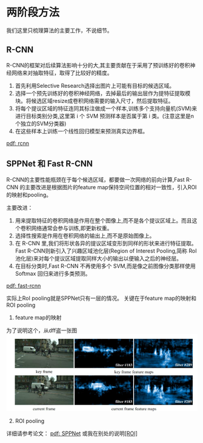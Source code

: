 # 两阶段方法

我们这里只梳理算法的主要工作，不说细节。

## R-CNN

R-CNN的框架对后续算法影响十分的大,其主要贡献在于采用了预训练好的卷积神经网络来对抽取特征，取得了比较好的精度。

[](../img/rcnn.svg)

1. 首先利用Selective Research选择出图片上可能有目标的候选区域。
2. 选择一个预先训练好的卷积神经网络，去掉最后的输出层作为提特征提取模块。将候选区域resize成卷积网络需要的输入尺寸，然后提取特征。
3. 将每个提议区域的特征连同其标注做成一个样本,训练多个支持向量机(SVM)来进行目标类别分类,这里第 i 个 SVM 预测样本是否属于第 i 类。(注意这里是n个独立的SVM分类器)
4. 在这些样本上训练一个线性回归模型来预测真实边界框。

[pdf: rcnn](./DET1_girshick2014rich.pdf)


## SPPNet 和 Fast R-CNN

R-CNN的主要性能瓶颈在于每个候选区域，都要做一次网络的前向计算,Fast R-CNN 的主要改进是根据图片的feature map保持空间位置的相对一致性，引入ROI的映射和pooling。

[](../img/fast-rcnn.svg)

主要改进：
1. 用来提取特征的卷积网络是作用在整个图像上,而不是各个提议区域上。而且这个卷积网络通常会参与训练,即更新权重。
2. 选择性搜索是作用在卷积网络的输出上,而不是原始图像上。
3. 在 R-CNN 里,我们将形状各异的提议区域变形到同样的形状来进行特征提取。Fast R-CNN则新引入了兴趣区域池化层(Region of Interest Pooling,简称 RoI 池化层)来对每个提议区域提取同样大小的输出以便输入之后的神经层。
4. 在目标分类时,Fast R-CNN 不再使用多个 SVM,而是像之前图像分类那样使用 Softmax 回归来进行多类预测。

[pdf: fast-rcnn](./Girshick_Fast_R-CNN_ICCV_2015_paper.pdf)


实际上RoI pooling就是SPPNet只有一层的情况。
关键在于feature map的映射和ROI pooling

1. feature map的映射

为了说明这个，从dff盗一张图
![](../img/featuremap.JPG)



2. ROI pooling

详细请参考论文：
[pdf: SPPNet](./SPPNet.pdf)
或我在别处的说明[[ROI]](../feynman/ROI.md)



